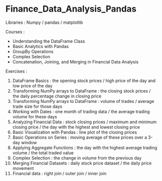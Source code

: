 # Finance_Data_Analysis_Pandas
Libraries : Numpy / pandas / matplotlib

Courses : 
 - Understanding the DataFrame Class
 - Basic Analytics with Pandas
 - GroupBy Operations
 - Complex Selection
 - Concatenation, Joining, and Merging in Financial Data Analysis

 Exercises : 
 1) DataFrame Basics : the opening stock prices / high price of the day and low price of the day
 2) Transforming NumPy arrays to DataFrame : the closing stock prices / the daily percentage change in closing price 
 3) Transforming NumPy arrays to DataFrame : volume of trades / average trade size for those days
 4) Working with Dates : one month of trading data / the average trading volume for these days
 5) Analyzing Financial Data : stock closing prices / maximum and minimum closing price / the day with the highest and lowest closing price
 6) Basic Visualization with Pandas : line plot of the closing prices
 7) Basic Operations on Series : moving average of these prices over a 3-day window
 8) Applying Aggregate Functions : the day with the highest average trading volume / the total traded value
 9) Complex Selection : the change in volume from the previous day
 10) Merging Financial Datasets : daily stock price dataset / the daily price movement
 11) Financial data : right join / outer join / inner join
